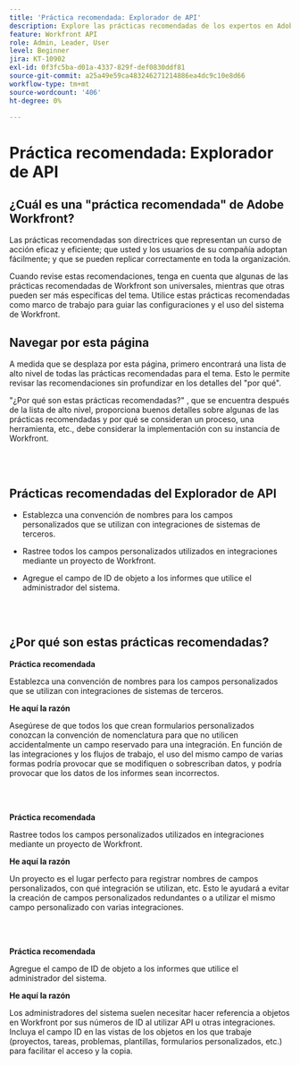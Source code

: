 ```yaml
---
title: 'Práctica recomendada: Explorador de API'
description: Explore las prácticas recomendadas de los expertos en Adobe Workfront para configurar, administrar y utilizar el Explorador de API de Workfront.
feature: Workfront API
role: Admin, Leader, User
level: Beginner
jira: KT-10902
exl-id: 0f3fc5ba-d01a-4337-829f-def0830ddf81
source-git-commit: a25a49e59ca483246271214886ea4dc9c10e8d66
workflow-type: tm+mt
source-wordcount: '406'
ht-degree: 0%

---
```


# Práctica recomendada: Explorador de API

## ¿Cuál es una &quot;práctica recomendada&quot; de Adobe Workfront?

Las prácticas recomendadas son directrices que representan un curso de acción eficaz y eficiente; que usted y los usuarios de su compañía adoptan fácilmente; y que se pueden replicar correctamente en toda la organización.

Cuando revise estas recomendaciones, tenga en cuenta que algunas de las prácticas recomendadas de Workfront son universales, mientras que otras pueden ser más específicas del tema. Utilice estas prácticas recomendadas como marco de trabajo para guiar las configuraciones y el uso del sistema de Workfront.

## Navegar por esta página

A medida que se desplaza por esta página, primero encontrará una lista de alto nivel de todas las prácticas recomendadas para el tema. Esto le permite revisar las recomendaciones sin profundizar en los detalles del &quot;por qué&quot;.

&quot;¿Por qué son estas prácticas recomendadas?&quot; , que se encuentra después de la lista de alto nivel, proporciona buenos detalles sobre algunas de las prácticas recomendadas y por qué se consideran un proceso, una herramienta, etc., debe considerar la implementación con su instancia de Workfront.

</br>
</br>

## Prácticas recomendadas del Explorador de API

* Establezca una convención de nombres para los campos personalizados que se utilizan con integraciones de sistemas de terceros.

* Rastree todos los campos personalizados utilizados en integraciones mediante un proyecto de Workfront.

* Agregue el campo de ID de objeto a los informes que utilice el administrador del sistema.

</br>
</br>

## ¿Por qué son estas prácticas recomendadas?

**Práctica recomendada**

Establezca una convención de nombres para los campos personalizados que se utilizan con integraciones de sistemas de terceros.

**He aquí la razón**

Asegúrese de que todos los que crean formularios personalizados conozcan la convención de nomenclatura para que no utilicen accidentalmente un campo reservado para una integración. En función de las integraciones y los flujos de trabajo, el uso del mismo campo de varias formas podría provocar que se modifiquen o sobrescriban datos, y podría provocar que los datos de los informes sean incorrectos.

</br>
</br>


**Práctica recomendada**

Rastree todos los campos personalizados utilizados en integraciones mediante un proyecto de Workfront.

**He aquí la razón**

Un proyecto es el lugar perfecto para registrar nombres de campos personalizados, con qué integración se utilizan, etc. Esto le ayudará a evitar la creación de campos personalizados redundantes o a utilizar el mismo campo personalizado con varias integraciones.

</br>
</br>


**Práctica recomendada**

Agregue el campo de ID de objeto a los informes que utilice el administrador del sistema.

**He aquí la razón**

Los administradores del sistema suelen necesitar hacer referencia a objetos en Workfront por sus números de ID al utilizar API u otras integraciones. Incluya el campo ID en las vistas de los objetos en los que trabaje (proyectos, tareas, problemas, plantillas, formularios personalizados, etc.) para facilitar el acceso y la copia.
